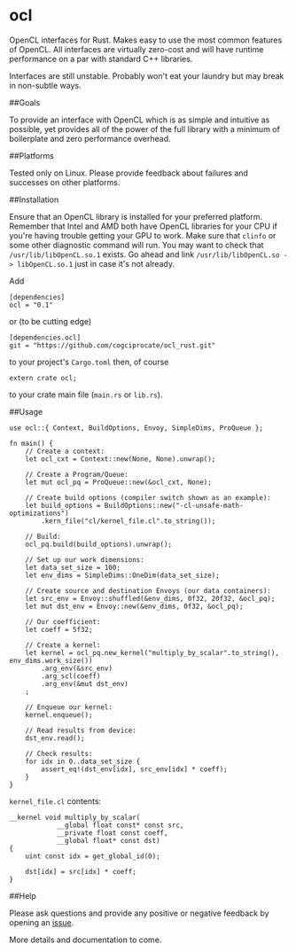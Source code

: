 # ocl

OpenCL interfaces for Rust. Makes easy to use the most common features of OpenCL. All interfaces are virtually zero-cost and will have runtime performance on a par with standard C++ libraries.

Interfaces are still unstable. Probably won't eat your laundry but may break in non-subtle ways.

##Goals

To provide an interface with OpenCL which is as simple and intuitive as possible, yet provides all of the power of the full library with a minimum of boilerplate and zero performance overhead.

##Platforms

Tested only on Linux. Please provide feedback about failures and successes on other platforms.

##Installation

Ensure that an OpenCL library is installed for your preferred platform. Remember that Intel and AMD both have OpenCL libraries for your CPU if you're having trouble getting your GPU to work. Make sure that `clinfo` or some other diagnostic command will run. You may want to check that `/usr/lib/libOpenCL.so.1` exists. Go ahead and link `/usr/lib/libOpenCL.so -> libOpenCL.so.1` just in case it's not already.

Add
```
[dependencies]
ocl = "0.1"
```
or (to be cutting edge)
```
[dependencies.ocl]
git = "https://github.com/cogciprocate/ocl_rust.git"
```
to your project's `Cargo.toml` then, of course
```
extern crate ocl;
```
to your crate main file (`main.rs` or `lib.rs`).


##Usage
```
use ocl::{ Context, BuildOptions, Envoy, SimpleDims, ProQueue };

fn main() {
	// Create a context:
	let ocl_cxt = Context::new(None, None).unwrap();

	// Create a Program/Queue: 
	let mut ocl_pq = ProQueue::new(&ocl_cxt, None);

	// Create build options (compiler switch shown as an example):
	let build_options = BuildOptions::new("-cl-unsafe-math-optimizations")
		.kern_file("cl/kernel_file.cl".to_string());

	// Build:
	ocl_pq.build(build_options).unwrap();

	// Set up our work dimensions:
	let data_set_size = 100;
	let env_dims = SimpleDims::OneDim(data_set_size);

	// Create source and destination Envoys (our data containers):
	let src_env = Envoy::shuffled(&env_dims, 0f32, 20f32, &ocl_pq);
	let mut dst_env = Envoy::new(&env_dims, 0f32, &ocl_pq);

	// Our coefficient:
	let coeff = 5f32;

	// Create a kernel:
	let kernel = ocl_pq.new_kernel("multiply_by_scalar".to_string(), env_dims.work_size())
		.arg_env(&src_env)
		.arg_scl(coeff)
		.arg_env(&mut dst_env)
	;

	// Enqueue our kernel:
	kernel.enqueue();

	// Read results from device:
	dst_env.read();

	// Check results:
	for idx in 0..data_set_size {
		assert_eq!(dst_env[idx], src_env[idx] * coeff);
	}
}
```

`kernel_file.cl` contents:
```
__kernel void multiply_by_scalar(
			__global float const* const src,
			__private float const coeff,
			__global float* const dst)
{
	uint const idx = get_global_id(0);

	dst[idx] = src[idx] * coeff;
}

```

##Help

Please ask questions and provide any positive or negative feedback by opening an [issue](https://github.com/cogciprocate/ocl_rust/issues).


More details and documentation to come.
